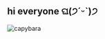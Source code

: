 ## hi everyone ଘ(੭ˊᵕˋ)੭

![capybara](https://www.icegif.com/wp-content/uploads/2023/04/icegif-1080.gif)
